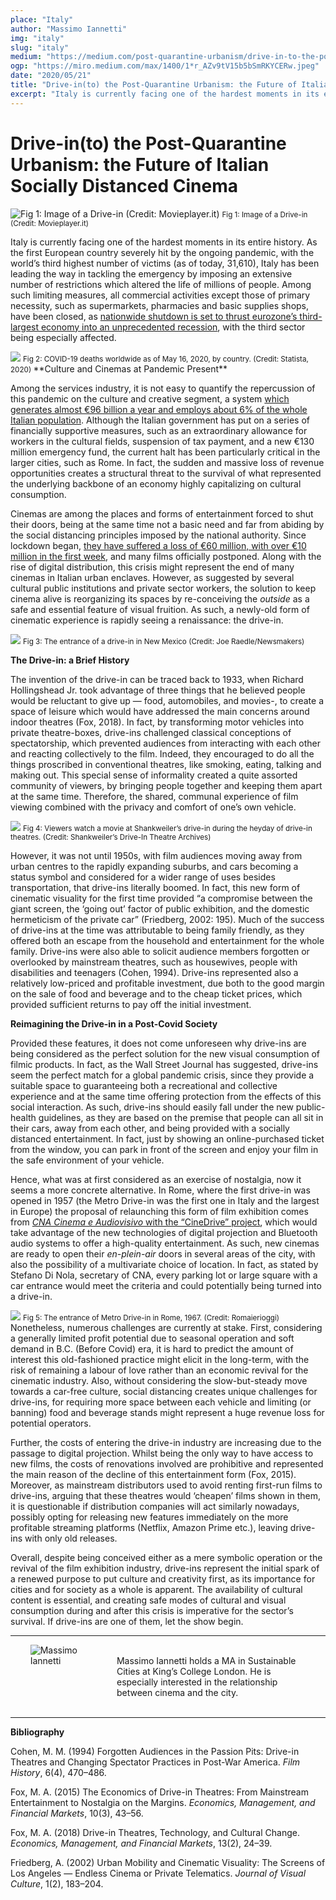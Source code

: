 ```yaml
---
place: "Italy"
author: "Massimo Iannetti"
img: "italy"
slug: "italy"
medium: "https://medium.com/post-quarantine-urbanism/drive-in-to-the-post-quarantine-urbanism-the-future-of-italian-socially-distanced-cinema-f327c9df22c2"
ogp: "https://miro.medium.com/max/1400/1*r_AZv9tV15b5bSmRKYCERw.jpeg"
date: "2020/05/21"
title: "Drive-in(to) the Post-Quarantine Urbanism: the Future of Italian Socially Distanced Cinema"
excerpt: "Italy is currently facing one of the hardest moments in its entire history. As the first European country severely hit by the ongoing pandemic, with the world’s third highest number of victims (as of today, 31,610), Italy has been leading the way in tackling the emergency by imposing an extensive number of restrictions "
---
```


**Drive-in(to) the Post-Quarantine Urbanism: the Future of Italian Socially Distanced Cinema**
==============================================================================================

<img alt="Fig 1: Image of a Drive-in (Credit: Movieplayer.it)" class="s t u go ai" src="https://miro.medium.com/max/1400/1*r_AZv9tV15b5bSmRKYCERw.jpeg"/>
<small>
Fig 1: Image of a Drive-in (Credit: Movieplayer.it)
</small>

Italy is currently facing one of the hardest moments in its entire history. As the first European country severely hit by the ongoing pandemic, with the world’s third highest number of victims (as of today, 31,610), Italy has been leading the way in tackling the emergency by imposing an extensive number of restrictions which altered the life of millions of people. Among such limiting measures, all commercial activities except those of primary necessity, such as supermarkets, pharmacies and basic supplies shops, have been closed, as [nationwide shutdown is set to thrust eurozone’s third-largest economy into an unprecedented recession](https://www.ft.com/content/d0565f72-5fcf-11ea-b0ab-339c2307bcd4), with the third sector being especially affected.

<img class="s t u go ai" src="https://miro.medium.com/max/1400/1*RGyD_4TP_JatJuAvbnXq8Q.png"/>
<small>
Fig 2: COVID-19 deaths worldwide as of May 16, 2020, by country. (Credit: Statista, 2020)
</small>
**Culture and Cinemas at Pandemic Present**

Among the services industry, it is not easy to quantify the repercussion of this pandemic on the culture and creative segment, a system [which generates almost €96 billion a year and employs about 6% of the whole Italian population](https://www.ilfattoquotidiano.it/2020/04/13/coronavirus-anche-la-cultura-progetta-la-ripartenza-puntare-su-eventi-allaperto-e-attrezzare-gli-spazi-lo-stato-aiuti-gli-operatori/5768261/). Although the Italian government has put on a series of financially supportive measures, such as an extraordinary allowance for workers in the cultural fields, suspension of tax payment, and a new €130 million emergency fund, the current halt has been particularly critical in the larger cities, such as Rome. In fact, the sudden and massive loss of revenue opportunities creates a structural threat to the survival of what represented the underlying backbone of an economy highly capitalizing on cultural consumption.

Cinemas are among the places and forms of entertainment forced to shut their doors, being at the same time not a basic need and far from abiding by the social distancing principles imposed by the national authority. Since lockdown began, [they have suffered a loss of €60 million, with over €10 million in the first week](https://www.euronews.com/2020/05/01/coronavirus-italian-cinemas-horror-as-covid-19-plot-twist-leaves-them-fighting-to-survive), and many films officially postponed. Along with the rise of digital distribution, this crisis might represent the end of many cinemas in Italian urban enclaves. However, as suggested by several cultural public institutions and private sector workers, the solution to keep cinema alive is reorganizing its spaces by re-conceiving the _outside_ as a safe and essential feature of visual fruition. As such, a newly-old form of cinematic experience is rapidly seeing a renaissance: the drive-in.

<img class="s t u go ai" src="https://miro.medium.com/max/1280/1*GXXSHwVbsASbWZ5otb9Z_A.jpeg"/>
<small>
Fig 3: The entrance of a drive-in in New Mexico (Credit: Joe Raedle/Newsmakers)
</small>

**The Drive-in: a Brief History**

The invention of the drive-in can be traced back to 1933, when Richard Hollingshead Jr. took advantage of three things that he believed people would be reluctant to give up — food, automobiles, and movies-, to create a space of leisure which would have addressed the main concerns around indoor theatres (Fox, 2018). In fact, by transforming motor vehicles into private theatre-boxes, drive-ins challenged classical conceptions of spectatorship, which prevented audiences from interacting with each other and reacting collectively to the film. Indeed, they encouraged to do all the things proscribed in conventional theatres, like smoking, eating, talking and making out. This special sense of informality created a quite assorted community of viewers, by bringing people together and keeping them apart at the same time. Therefore, the shared, communal experience of film viewing combined with the privacy and comfort of one’s own vehicle.

<img class="s t u go ai" src="https://miro.medium.com/max/1262/1*KhAvUIftB_zHpBhKZG4r8g.png"/>
<small>
Fig 4: Viewers watch a movie at Shankweiler’s drive-in during the heyday of drive-in theatres. (Credit: Shankweiler’s Drive-In Theatre Archives)
</small>

However, it was not until 1950s, with film audiences moving away from urban centres to the rapidly expanding suburbs, and cars becoming a status symbol and considered for a wider range of uses besides transportation, that drive-ins literally boomed. In fact, this new form of cinematic visuality for the first time provided “a compromise between the giant screen, the ‘going out’ factor of public exhibition, and the domestic hermeticism of the private car” (Friedberg, 2002: 195). Much of the success of drive-ins at the time was attributable to being family friendly, as they offered both an escape from the household and entertainment for the whole family. Drive-ins were also able to solicit audience members forgotten or overlooked by mainstream theatres, such as housewives, people with disabilities and teenagers (Cohen, 1994). Drive-ins represented also a relatively low-priced and profitable investment, due both to the good margin on the sale of food and beverage and to the cheap ticket prices, which provided sufficient returns to pay off the initial investment.

**Reimagining the Drive-in in a Post-Covid Society**

Provided these features, it does not come unforeseen why drive-ins are being considered as the perfect solution for the new visual consumption of filmic products. In fact, as the Wall Street Journal has suggested, drive-ins seem the perfect match for a global pandemic crisis, since they provide a suitable space to guaranteeing both a recreational and collective experience and at the same time offering protection from the effects of this social interaction. As such, drive-ins should easily fall under the new public-health guidelines, as they are based on the premise that people can all sit in their cars, away from each other, and being provided with a socially distanced entertainment. In fact, just by showing an online-purchased ticket from the window, you can park in front of the screen and enjoy your film in the safe environment of your vehicle.

Hence, what was at first considered as an exercise of nostalgia, now it seems a more concrete alternative. In Rome, where the first drive-in was opened in 1957 (the Metro Drive-in was the first one in Italy and the largest in Europe) the proposal of relaunching this form of film exhibition comes from [_CNA Cinema e Audiovisivo_ with the “CineDrive” project](https://romah24.com/flaminio-parioli/news/un-cinema-drive-in-al-villaggio-olimpico-ecco-tutto-quello-che-dovete-sapere/?fbclid=IwAR3QdlAxTSjjoDkwIbLXcoldkxRjn66zFZ802DPzN8g8IuIIu5XRdPBzmok), which would take advantage of the new technologies of digital projection and Bluetooth audio systems to offer a high-quality entertainment. As such, new cinemas are ready to open their _en-plein-air_ doors in several areas of the city, with also the possibility of a multivariate choice of location. In fact, as stated by Stefano Di Nola, secretary of CNA, every parking lot or large square with a car entrance would meet the criteria and could potentially being turned into a drive-in.

<img class="s t u go ai" src="https://miro.medium.com/max/700/1*dmL2__TsaJNbRHZ20ovFBQ.jpeg"/>
<small>
Fig 5: The entrance of Metro Drive-in in Rome, 1967. (Credit: Romaierioggi)
</small>
Nonetheless, numerous challenges are currently at stake. First, considering a generally limited profit potential due to seasonal operation and soft demand in B.C. (Before Covid) era, it is hard to predict the amount of interest this old-fashioned practice might elicit in the long-term, with the risk of remaining a labour of love rather than an economic revival for the cinematic industry. Also, without considering the slow-but-steady move towards a car-free culture, social distancing creates unique challenges for drive-ins, for requiring more space between each vehicle and limiting (or banning) food and beverage stands might represent a huge revenue loss for potential operators.

Further, the costs of entering the drive-in industry are increasing due to the passage to digital projection. Whilst being the only way to have access to new films, the costs of renovations involved are prohibitive and represented the main reason of the decline of this entertainment form (Fox, 2015). Moreover, as mainstream distributors used to avoid renting first-run films to drive-ins, arguing that these theatres would ‘cheapen’ films shown in them, it is questionable if distribution companies will act similarly nowadays, possibly opting for releasing new features immediately on the more profitable streaming platforms (Netflix, Amazon Prime etc.), leaving drive-ins with only old releases.

Overall, despite being conceived either as a mere symbolic operation or the revival of the film exhibition industry, drive-ins represent the initial spark of a renewed purpose to put culture and creativity first, as its importance for cities and for society as a whole is apparent. The availability of cultural content is essential, and creating safe modes of cultural and visual consumption during and after this crisis is imperative for the sector’s survival. If drive-ins are one of them, let the show begin.


---

<div style="display:flex; justify-content: space-evenly">
    <div style="margin-right:1rem; width:18%">
        <img alt="Massimo Iannetti" src="https://miro.medium.com/fit/c/128/128/0*U3IZ4KeIDmBfgmTb"/><br/>
        <br/>
    </div>
    <div style="width: 60%;">
    <a href="https://medium.com/@massimo.iannetti91"></a>
    <br/>
    Massimo Iannetti holds a MA in Sustainable Cities at King’s College London. He is especially interested in the relationship between cinema and the city.
    </div>
</div>
<br/>

---

**Bibliography**

Cohen, M. M. (1994) Forgotten Audiences in the Passion Pits: Drive-in Theatres and Changing Spectator Practices in Post-War America. _Film History_, 6(4), 470–486.

Fox, M. A. (2015) The Economics of Drive-in Theatres: From Mainstream Entertainment to Nostalgia on the Margins. _Economics, Management, and Financial Markets_, 10(3), 43–56.

Fox, M. A. (2018) Drive-in Theatres, Technology, and Cultural Change. _Economics, Management, and Financial Markets_, 13(2), 24–39.

Friedberg, A. (2002) Urban Mobility and Cinematic Visuality: The Screens of Los Angeles — Endless Cinema or Private Telematics. _Journal of Visual Culture_, 1(2), 183–204.